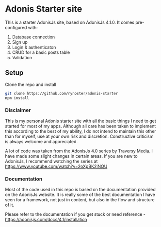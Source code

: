 # Adonis Starter site

This is a starter AdonisJs site, based on AdonisJs 4.1.0. It comes pre-configured with:

1.  Database connection
2.  Sign up
3.  Login & authenticaton
4.  CRUD for a basic posts table
5.  Validation

## Setup

Clone the repo and install

```bash
git clone https://github.com/rynoster/adonis-starter
npm install
```

### Disclaimer

This is my personal Adonis starter site with all the basic things I need to get started for most of my apps.
Although all care has been taken to implement this according to the best of my ability, I do not intend to maintain this other than for myself, use at your own risk and discretion.
Constructive criticism is always welcome and appreciated.

A lot of code was taken from the AdonisJs 4.0 series by Traversy Media. I have made some slight changes in certain areas.
If you are new to AdonisJs, I recommend watching the series at https://www.youtube.com/watch?v=2oXpBK2iNQU

### Documentation

Most of the code used in this repo is based on the documentation provided on the AdonisJs website. It is really some of the best documentation I have seen for a framework, not just in content, but also in the flow and structure of it.

Please refer to the documentation if you get stuck or need reference - https://adonisjs.com/docs/4.1/installation

